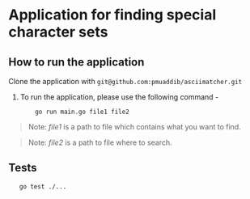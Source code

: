 # Application for finding special character sets

## How to run the application
Clone the application with `git@github.com:pmuaddib/asciimatcher.git`

1. To run the application, please use the following command -

    ```shell
        go run main.go file1 file2
    ```
> Note: *file1* is a path to file which contains what you want to find.

> Note: *file2* is a path to file where to search.

## Tests

   ```shell
      go test ./...
   ```